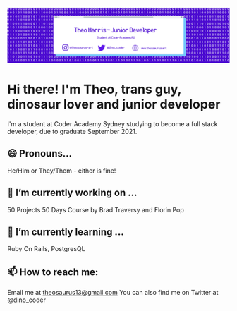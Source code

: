 ![Header](https://github.com/Theosaurus-Rex/Theosaurus-Rex/blob/main/github-header.png?raw=true "Header")

# Hi there! I'm Theo, trans guy, dinosaur lover and junior developer
I'm a student at Coder Academy Sydney studying to become a full stack developer, due to graduate September 2021.

## 😄 Pronouns...

He/Him or They/Them - either is fine!

## 🔭 I’m currently working on ...

50 Projects 50 Days Course by Brad Traversy and Florin Pop

## 🌱 I’m currently learning ...

Ruby On Rails, PostgresQL

## 📫 How to reach me:

Email me at theosaurus13@gmail.com
You can also find me on Twitter at @dino_coder

<!--
**Theosaurus-Rex/Theosaurus-Rex** is a ✨ _special_ ✨ repository because its `README.md` (this file) appears on your GitHub profile.

Here are some ideas to get you started:

- 🔭 I’m currently working on ...
- 🌱 I’m currently learning ...
- 👯 I’m looking to collaborate on ...
- 🤔 I’m looking for help with ...
- 💬 Ask me about ...
- 📫 How to reach me: ...
- 😄 Pronouns: ...
- ⚡ Fun fact: ...
-->
